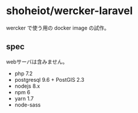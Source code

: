 shoheiot/wercker-laravel
=========================

wercker で使う用の docker image の試作。

## spec

webサーバは含みません。

- php 7.2
- postgresql 9.6 + PostGIS 2.3
- nodejs 8.x
- npm 6
- yarn 1.7
- node-sass
